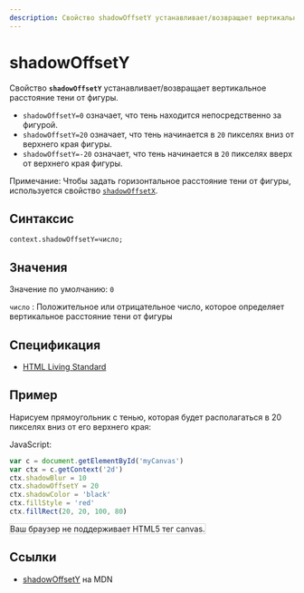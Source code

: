 ```yaml
---
description: Свойство shadowOffsetY устанавливает/возвращает вертикальное расстояние тени от фигуры
---
```


# shadowOffsetY

Свойство **`shadowOffsetY`** устанавливает/возвращает вертикальное расстояние тени от фигуры.

- `shadowOffsetY=0` означает, что тень находится непосредственно за фигурой.
- `shadowOffsetY=20` означает, что тень начинается в `20` пикселях вниз от верхнего края фигуры.
- `shadowOffsetY=-20` означает, что тень начинается в `20` пикселях вверх от верхнего края фигуры.

Примечание: Чтобы задать горизонтальное расстояние тени от фигуры, используется свойство [`shadowOffsetX`](shadowoffsetx.md).

## Синтаксис

```
context.shadowOffsetY=число;
```

## Значения

Значение по умолчанию: `0`

`число`
: Положительное или отрицательное число, которое определяет вертикальное расстояние тени от фигуры

## Спецификация

- [HTML Living Standard](https://html.spec.whatwg.org/multipage/canvas.html#dom-context-2d-shadowoffsety)

## Пример

Нарисуем прямоугольник с тенью, которая будет располагаться в 20 пикселях вниз от его верхнего края:

JavaScript:

```js
var c = document.getElementById('myCanvas')
var ctx = c.getContext('2d')
ctx.shadowBlur = 10
ctx.shadowOffsetY = 20
ctx.shadowColor = 'black'
ctx.fillStyle = 'red'
ctx.fillRect(20, 20, 100, 80)
```

<canvas id="myCanvas" width="300" height="150" style="border:1px solid #d3d3d3;background:#ffffff;">
Ваш браузер не поддерживает HTML5 тег canvas.
</canvas>
<script>
var c=document.getElementById("myCanvas");
var canvOK=1;
try {c.getContext("2d");}
catch (er) {canvOK=0;}
if (canvOK==1){
var ctx=c.getContext("2d");
ctx.shadowBlur=10;
ctx.shadowOffsetY=20;
ctx.shadowColor="black";
ctx.fillStyle="red";
ctx.fillRect(20,20,100,80);
}
</script>

## Ссылки

- [shadowOffsetY](https://developer.mozilla.org/en-US/docs/Web/API/CanvasRenderingContext2D/shadowOffsetY) на MDN
